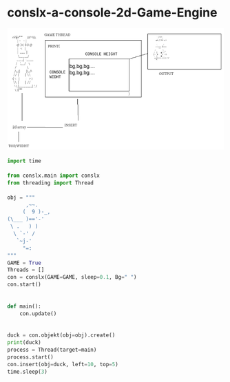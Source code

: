 # conslx-a-console-2d-Game-Engine
![alt text](https://github.com/fmAcvg/conslx-a-console-2d-Game-Engine/blob/master/Unbenannt.png)
```python
import time

from conslx.main import conslx
from threading import Thread

obj = """
      ,~~.
     (  9 )-_,
(\___ )=='-'
 \ .   ) )
  \ `-' /
   `~j-' 
     "=:
"""
GAME = True
Threads = []
con = conslx(GAME=GAME, sleep=0.1, Bg=" ")
con.start()


def main():
    con.update()


duck = con.objekt(obj=obj).create()
print(duck)
process = Thread(target=main)
process.start()
con.insert(obj=duck, left=10, top=5)
time.sleep(3)
```
